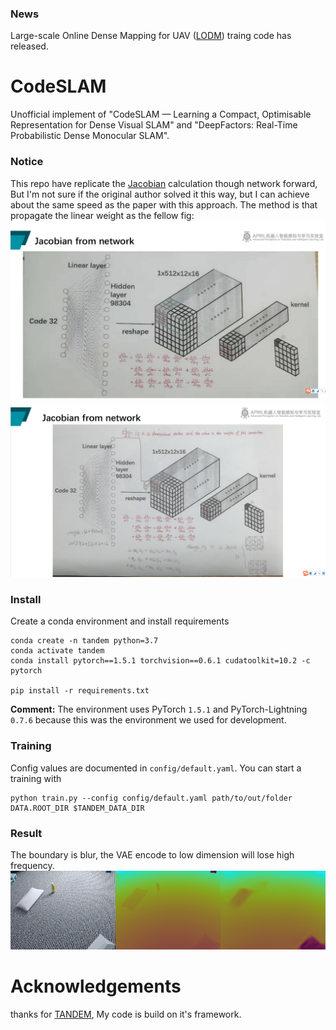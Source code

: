 ### News
Large-scale Online Dense Mapping for UAV ([LODM](https://github.com/hjxwhy/LODM)) traing code has released.
# CodeSLAM
Unofficial implement of "CodeSLAM — Learning a Compact, Optimisable Representation for Dense Visual SLAM" 
and "DeepFactors: Real-Time Probabilistic Dense Monocular SLAM".

### Notice
This repo have replicate the [Jacobian](https://github.com/hjx-hitzjuer/CodeSLAM/blob/7abe97e1591002229c90a3e62215e4abaf0b78da/models/code_net.py#L43) calculation though network forward, 
But I'm not sure if the original author solved it this way, but I can achieve about the same speed as the paper with this approach.
The method is that propagate the linear weight as the fellow fig:
![](assert/jacobian-method.png)
![](assert/jacobian-method2.png)

### Install
Create a conda environment and install requirements
```
conda create -n tandem python=3.7
conda activate tandem
conda install pytorch==1.5.1 torchvision==0.6.1 cudatoolkit=10.2 -c pytorch

pip install -r requirements.txt
```

**Comment:** The environment uses PyTorch `1.5.1` and PyTorch-Lightning `0.7.6` because this was the environment we used for development. 

### Training
Config values are documented in `config/default.yaml`.  You can start a training with
```
python train.py --config config/default.yaml path/to/out/folder DATA.ROOT_DIR $TANDEM_DATA_DIR
```
### Result
The boundary is blur, the VAE encode to low dimension will lose high frequency.
![](assert/result.png)




# Acknowledgements
thanks for [TANDEM](https://github.com/tum-vision/tandem.git), My code is build on it's framework.
